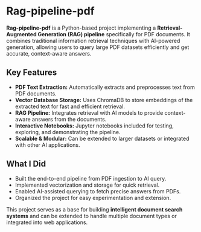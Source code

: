 # Rag-pipeline-pdf

**Rag-pipeline-pdf** is a Python-based project implementing a **Retrieval-Augmented Generation (RAG) pipeline** specifically for PDF documents. It combines traditional information retrieval techniques with AI-powered generation, allowing users to query large PDF datasets efficiently and get accurate, context-aware answers.

## Key Features

- **PDF Text Extraction:** Automatically extracts and preprocesses text from PDF documents.  
- **Vector Database Storage:** Uses ChromaDB to store embeddings of the extracted text for fast and efficient retrieval.  
- **RAG Pipeline:** Integrates retrieval with AI models to provide context-aware answers from the documents.  
- **Interactive Notebooks:** Jupyter notebooks included for testing, exploring, and demonstrating the pipeline.  
- **Scalable & Modular:** Can be extended to larger datasets or integrated with other AI applications.  

## What I Did

- Built the end-to-end pipeline from PDF ingestion to AI query.  
- Implemented vectorization and storage for quick retrieval.  
- Enabled AI-assisted querying to fetch precise answers from PDFs.  
- Organized the project for easy experimentation and extension.  

This project serves as a base for building **intelligent document search systems** and can be extended to handle multiple document types or integrated into web applications.
